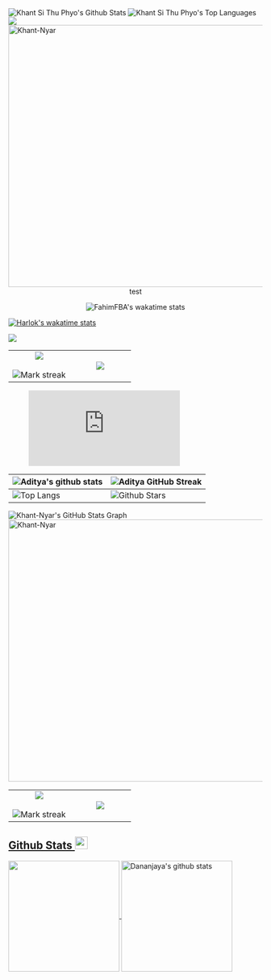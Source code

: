 <img alt="Khant Si Thu Phyo's Github Stats" src="https://github-readme-stats.vercel.app/api?username=Khant-Nyar&amp;show_icons=true&amp;count_private=true&amp;theme=react&amp;hide_border=true&amp;bg_color=0D1117">

<img alt="Khant Si Thu Phyo's Top Languages" src="https://github-readme-stats.vercel.app/api/top-langs/?username=Khant-Nyar&amp;langs_count=8&amp;count_private=true&amp;layout=compact&amp;theme=react&amp;hide_border=true&amp;bg_color=0D1117">

<img src="https://github-readme-streak-stats.herokuapp.com?user=Khant-Nyar&amp;theme=black-ice&amp;hide_border=true&amp;date_format=M%20j%5B%2C%20Y%5D">

<img src="https://github-profile-summary-cards.vercel.app/api/cards/profile-details?username=Khant-Nyar&amp;theme=dracula&amp;hide_border=true" width="520" alt="Khant-Nyar">


<div align="center">
    test
    <p><img src="https://github-readme-stats.vercel.app/api/wakatime?username=@KhantNyar&amp;layout=compact&amp;theme=synthwave&amp;v=2"
            data-origin="https://github-readme-stats.vercel.app/api/wakatime?username=@KhantNyar&amp;layout=compact&amp;theme=synthwave&amp;v=2"
            alt="FahimFBA's wakatime stats"></p>
</div>

[![Harlok's wakatime stats](https://github-readme-stats.vercel.app/api/wakatime?username=@KhantNyar)](https://github.com/anuraghazra/github-readme-stats)

<picture>
    <source srcset="https://github-readme-stats.vercel.app/api?username=Khant-Nyar&show_icons=true&theme=dark"
        media="(prefers-color-scheme: dark)" />
    <source srcset="https://github-readme-stats.vercel.app/api?username=Khant-Nyar&show_icons=true"
        media="(prefers-color-scheme: light), (prefers-color-scheme: no-preference)" />
    <img src="https://github-readme-stats.vercel.app/api?username=Khant-Nyar&show_icons=true" />
</picture>

<table border="0" align="center">
    <tbody>
        <tr border="0">
            <td width="50%" align="center">
                <img align="center"
                    src="https://github-readme-stats.vercel.app/api?username=Khant-Nyar&amp;theme=cobalt&amp;show_icons=true&amp;count_private=true">
                <br><br>
                <img title="🔥 Get streak stats for your profile at git.io/streak-stats" alt="Mark streak"
                    src="https://github-readme-streak-stats.herokuapp.com/?user=Khant-Nyar&amp;theme=dark&amp;hide_border=true">
            </td>
            <td width="50%" align="center">
                <img align="center"
                    src="https://github-readme-stats.anuraghazra1.vercel.app/api/top-langs/?username=Khant-Nyar&amp;theme=dark&amp;hide_border=true&amp;no-bg=true&amp;no-frame=true&amp;langs_count=10">
            </td>
        </tr>
    </tbody>
</table>

<figure><embed src="https://wakatime.com/share/@KhantNyar/0f2bfbd9-b12c-44dd-8023-8eb35d00a310.svg"></embed></figure>

<table>
    <thead>
        <tr>
            <th><img src="https://github-readme-stats.vercel.app/api?username=Aditya664&amp;show_icons=true&amp;theme=tokyonight"
                    data-origin="https://github-readme-stats.vercel.app/api?username=Aditya664&amp;show_icons=true&amp;theme=tokyonight"
                    alt="Aditya's github stats"></th>
            <th><img src="https://github-readme-streak-stats.herokuapp.com/?user=Aditya664&amp;theme=tokyonight"
                    data-origin="https://github-readme-streak-stats.herokuapp.com/?user=Aditya664&amp;theme=tokyonight"
                    alt="Aditya GitHub Streak"></th>
        </tr>
    </thead>
    <tbody>
        <tr>
            <td><img src="https://github-readme-stats.vercel.app/api/top-langs/?username=Aditya664&amp;theme=tokyonight"
                    data-origin="https://github-readme-stats.vercel.app/api/top-langs/?username=Aditya664&amp;theme=tokyonight"
                    alt="Top Langs"></td>
            <td><img src="https://github-readme-stats.vercel.app/api?username=Aditya664&amp;show_icons=true&amp;locale=en&amp;count_private=true&amp;hide_rank=true&amp;custom_title=My%20GitHub%20Stats&amp;disable_animations=true&amp;theme=tokyonight"
                    data-origin="https://github-readme-stats.vercel.app/api?username=Aditya664&amp;show_icons=true&amp;locale=en&amp;count_private=true&amp;hide_rank=true&amp;custom_title=My%20GitHub%20Stats&amp;disable_animations=true&amp;theme=tokyonight"
                    alt="Github Stars"></td>
        </tr>
    </tbody>
</table>

<img align="center" src="https://github-profile-summary-cards.vercel.app/api/cards/profile-details?username=Khant-Nyar&amp;theme=gruvbox&amp;hide_border=true)](https://github.com/Khant-Nyar" alt="Khant-Nyar's GitHub Stats Graph">


<img src="https://github-profile-summary-cards.vercel.app/api/cards/profile-details?username=Khant-Nyar&amp;theme=dracula&amp;hide_border=true" width="520" alt="Khant-Nyar">

<table border="0" align="center">
    <tbody>
        <tr border="0">
            <td width="50%" align="center">
                <img align="center"
                    src="https://github-readme-stats.vercel.app/api?username=Khant-Nyar&amp;theme=cobalt&amp;show_icons=true&amp;count_private=true">
                <br><br>
                <img title="🔥 Get streak stats for your profile at git.io/streak-stats" alt="Mark streak"
                    src="https://github-readme-streak-stats.herokuapp.com/?user=Khant-Nyar&amp;theme=dark&amp;hide_border=true">
            </td>
            <td width="50%" align="center">
                <img align="center"
                    src="https://github-readme-stats.anuraghazra1.vercel.app/api/top-langs/?username=Khant-Nyar&amp;theme=dark&amp;hide_border=true&amp;no-bg=true&amp;no-frame=true&amp;langs_count=10">
            </td>
        </tr>
    </tbody>
</table>

<h2 id="github-stats-"><a href="#/templates/hgdsandakalum?id=github-stats-" data-id="github-stats-" class="anchor"><span>Github Stats <img src="https://media.giphy.com/media/cj87CxfRtrUifF3Ryk/giphy.gif" width="25px"></span></a></h2>

<a href="https://github.com/hgdsandakalum">
    <img align="center" src="https://github-readme-stats.vercel.app/api/top-langs/?username=hgdsandakalum&amp;show_icons=true&amp;theme=dark&amp;langs_count=8&amp;count_private=true&amp;card_width=280" height="220px">
</a>

<a href="https://github.com/hgdsandakalum">
    <img align="center" src="https://github-readme-stats.vercel.app/api?username=hgdsandakalum&amp;count_private=true&amp;hide=stars&amp;show_icons=true&amp;theme=dark&amp;line_height=27" alt="Dananjaya's github stats" height="220px">
</a>